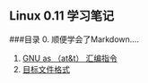 ## Linux 0.11 学习笔记
###目录
0. 顺便学会了Markdown....
1. [GNU as （at&t） 汇编指令](as.s.format.md)
2. [目标文件格式](a.out.md)